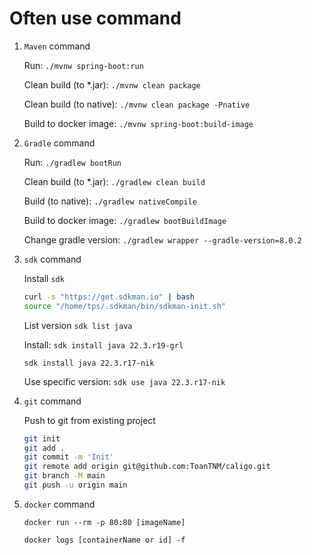 # Often use command

1. `Maven` command

   Run: `./mvnw spring-boot:run`

   Clean build (to \*.jar): `./mvnw clean package`

   Clean build (to native): `./mvnw clean package -Pnative`

   Build to docker image: `./mvnw spring-boot:build-image`

1. `Gradle` command

   Run: `./gradlew bootRun`

   Clean build (to \*.jar): `./gradlew clean build`

   Build (to native): `./gradlew nativeCompile`

   Build to docker image: `./gradlew bootBuildImage`

   Change gradle version: `./gradlew wrapper --gradle-version=8.0.2`

1. `sdk` command

   Install `sdk`

   ```bash
   curl -s "https://get.sdkman.io" | bash
   source "/home/tps/.sdkman/bin/sdkman-init.sh"
   ```

   List version `sdk list java`

   Install: `sdk install java 22.3.r19-grl`

   `sdk install java 22.3.r17-nik`

   Use specific version: `sdk use java 22.3.r17-nik`

1. `git` command

   Push to git from existing project

   ```bash
   git init
   git add .
   git commit -m 'Init'
   git remote add origin git@github.com:ToanTNM/caligo.git
   git branch -M main
   git push -u origin main
   ```

1. `docker` command

   `docker run --rm -p 80:80 [imageName]`

   `docker logs [containerName or id] -f`
